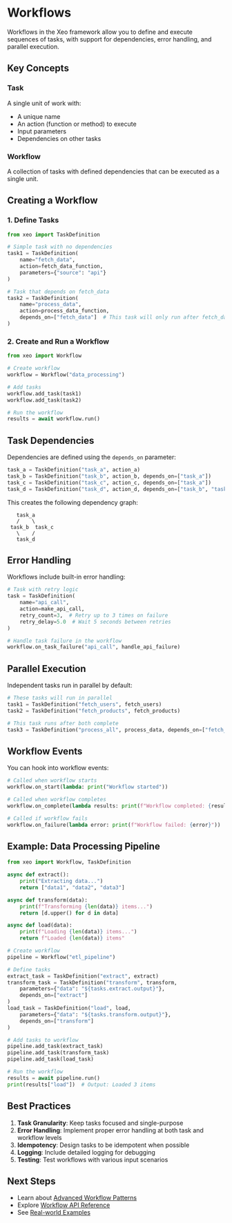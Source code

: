 # Workflows

Workflows in the Xeo framework allow you to define and execute sequences of tasks, with support for dependencies, error handling, and parallel execution.

## Key Concepts

### Task
A single unit of work with:
- A unique name
- An action (function or method) to execute
- Input parameters
- Dependencies on other tasks

### Workflow
A collection of tasks with defined dependencies that can be executed as a single unit.

## Creating a Workflow

### 1. Define Tasks

```python
from xeo import TaskDefinition

# Simple task with no dependencies
task1 = TaskDefinition(
    name="fetch_data",
    action=fetch_data_function,
    parameters={"source": "api"}
)

# Task that depends on fetch_data
task2 = TaskDefinition(
    name="process_data",
    action=process_data_function,
    depends_on=["fetch_data"]  # This task will only run after fetch_data completes
)
```

### 2. Create and Run a Workflow

```python
from xeo import Workflow

# Create workflow
workflow = Workflow("data_processing")

# Add tasks
workflow.add_task(task1)
workflow.add_task(task2)

# Run the workflow
results = await workflow.run()
```

## Task Dependencies

Dependencies are defined using the `depends_on` parameter:

```python
task_a = TaskDefinition("task_a", action_a)
task_b = TaskDefinition("task_b", action_b, depends_on=["task_a"])
task_c = TaskDefinition("task_c", action_c, depends_on=["task_a"])
task_d = TaskDefinition("task_d", action_d, depends_on=["task_b", "task_c"])
```

This creates the following dependency graph:
```
   task_a
   /    \
 task_b  task_c
   \    /
   task_d
```

## Error Handling

Workflows include built-in error handling:

```python
# Task with retry logic
task = TaskDefinition(
    name="api_call",
    action=make_api_call,
    retry_count=3,  # Retry up to 3 times on failure
    retry_delay=5.0  # Wait 5 seconds between retries
)

# Handle task failure in the workflow
workflow.on_task_failure("api_call", handle_api_failure)
```

## Parallel Execution

Independent tasks run in parallel by default:

```python
# These tasks will run in parallel
task1 = TaskDefinition("fetch_users", fetch_users)
task2 = TaskDefinition("fetch_products", fetch_products)

# This task runs after both complete
task3 = TaskDefinition("process_all", process_data, depends_on=["fetch_users", "fetch_products"])
```

## Workflow Events

You can hook into workflow events:

```python
# Called when workflow starts
workflow.on_start(lambda: print("Workflow started"))

# Called when workflow completes
workflow.on_complete(lambda results: print(f"Workflow completed: {results}"))

# Called if workflow fails
workflow.on_failure(lambda error: print(f"Workflow failed: {error}"))
```

## Example: Data Processing Pipeline

```python
from xeo import Workflow, TaskDefinition

async def extract():
    print("Extracting data...")
    return ["data1", "data2", "data3"]

async def transform(data):
    print(f"Transforming {len(data)} items...")
    return [d.upper() for d in data]

async def load(data):
    print(f"Loading {len(data)} items...")
    return f"Loaded {len(data)} items"

# Create workflow
pipeline = Workflow("etl_pipeline")

# Define tasks
extract_task = TaskDefinition("extract", extract)
transform_task = TaskDefinition("transform", transform, 
    parameters={"data": "${tasks.extract.output}"},
    depends_on=["extract"]
)
load_task = TaskDefinition("load", load,
    parameters={"data": "${tasks.transform.output}"},
    depends_on=["transform"]
)

# Add tasks to workflow
pipeline.add_task(extract_task)
pipeline.add_task(transform_task)
pipeline.add_task(load_task)

# Run the workflow
results = await pipeline.run()
print(results["load"])  # Output: Loaded 3 items
```

## Best Practices

1. **Task Granularity**: Keep tasks focused and single-purpose
2. **Error Handling**: Implement proper error handling at both task and workflow levels
3. **Idempotency**: Design tasks to be idempotent when possible
4. **Logging**: Include detailed logging for debugging
5. **Testing**: Test workflows with various input scenarios

## Next Steps

- Learn about [Advanced Workflow Patterns](../../use_cases/advanced/complex_workflows.md)
- Explore [Workflow API Reference](../../api/workflow.md)
- See [Real-world Examples](../../use_cases/)
